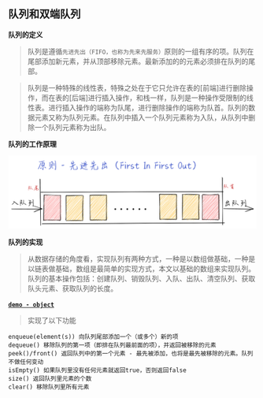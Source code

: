 ## 队列和双端队列

**队列的定义**

> 队列是遵循`先进先出（FIFO，也称为先来先服务）`原则的一组有序的项。队列在尾部添加新元素，并从顶部移除元素。最新添加的的元素必须排在队列的尾部。

> 队列是一种特殊的线性表，特殊之处在于它只允许在表的[前端]进行删除操作，而在表的[后端]进行插入操作，和栈一样，队列是一种操作受限制的线性表。进行插入操作的端称为队尾，进行删除操作的端称为队首。队列的数据元素又称为队列元素。在队列中插入一个队列元素称为入队，从队列中删除一个队列元素称为出队。

**队列的工作原理**

![image](./assets/1.png)

**队列的实现**

> 从数据存储的角度看，实现队列有两种方式，一种是以数组做基础，一种是以链表做基础，数组是最简单的实现方式，本文以基础的数组来实现队列。队列的基本操作包括：创建队列、销毁队列、入队、出队、清空队列、获取队头元素、获取队列的长度。

**[`demo - object`](./queue.js)**

> 实现了以下功能

```
enqueue(element(s)) 向队列尾部添加一个（或多个）新的项
dequeue() 移除队列的第一项（即排在队列最前面的项），并返回被移除的元素
peek()/front() 返回队列中的第一个元素 - 最先被添加，也将是最先被移除的元素。队列不做任何变动
isEmpty() 如果队列里没有任何元素就返回true，否则返回false
size() 返回队列里元素的个数
clear() 移除队列里所有元素
```
